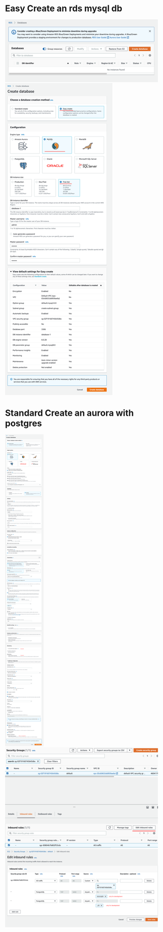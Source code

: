 # Easy Create an rds mysql db

<img src="rds1.png" />
<img src="rds2.png" />

# Standard Create an aurora with postgres

<img src="aurora1.png" />
<img src="aurora2.png" />
<img src="aurora3.png" />

